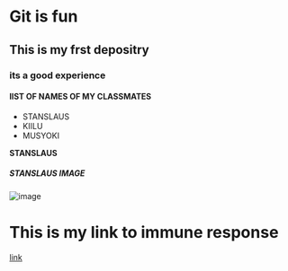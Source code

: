 # Git is fun

## This is my frst depositry
### its a good experience
#### lIST OF NAMES OF MY CLASSMATES
* STANSLAUS
* KIILU
* MUSYOKI

**STANSLAUS**
##### STANSLAUS IMAGE

![image](https://upload.wikimedia.org/wikipedia/commons/4/4e/Phagocytosis_--_amoeba.jpg)
# This is my link to immune response
[link](https://www.123rf.com/stock-photo/immune_response.html?sti=lsire3mwn7oaczx6r9|)

